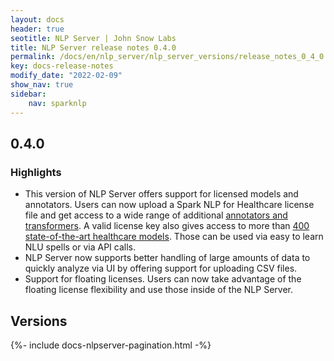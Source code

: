 ```yaml
---
layout: docs
header: true
seotitle: NLP Server | John Snow Labs
title: NLP Server release notes 0.4.0
permalink: /docs/en/nlp_server/nlp_server_versions/release_notes_0_4_0
key: docs-release-notes
modify_date: "2022-02-09"
show_nav: true
sidebar:
    nav: sparknlp
---
```


<div class="h3-box" markdown="1">

## 0.4.0

### Highlights

- This version of NLP Server offers support for licensed models and annotators. Users can now upload a Spark NLP for Healthcare license file and get access to a wide range of additional [annotators and transformers](https://sparknlp.org/docs/en/licensed_annotators). A valid license key also gives access to more than [400 state-of-the-art healthcare models](https://sparknlp.org/models?edition=Spark+NLP+for+Healthcare). Those can be used via easy to learn NLU spells or via API calls.
- NLP Server now supports better handling of large amounts of data to quickly analyze via UI by offering support for uploading CSV files.
- Support for floating licenses. Users can now take advantage of the floating license flexibility and use those inside of the NLP Server.


</div><div class="prev_ver h3-box" markdown="1">

## Versions

</div>
{%- include docs-nlpserver-pagination.html -%}